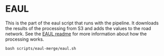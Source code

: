 # EAUL
This is the part of the eaul script that runs with the pipeline.
It downloads the results of the processing from S3 and adds the values to the road network.
See the [EAUL readme](../../script-eaul) for more information about how the processing works.

```
bash scripts/eaul-merge/eaul.sh
```